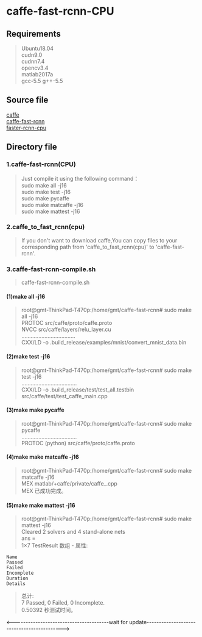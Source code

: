 caffe-fast-rcnn-CPU
=========
Requirements
---------
> Ubuntu18.04   
> cudn9.0  
> cudnn7.4  
> opencv3.4   
> matlab2017a   
> gcc-5.5
> g++-5.5

Source file
---------
[caffe](https://github.com/BVLC/caffe)  
[caffe-fast-rcnn](https://github.com/rbgirshick/caffe-fast-rcnn/tree/faster-rcnn-upstream-33f2445)  
[faster-rcnn-cpu](https://github.com/neuleaf/faster-rcnn-cpu)  

Directory file
---------
### 1.caffe-fast-rcnn(CPU)    
>Just compile it using the following command：    
>sudo make all -j16     
>sudo make test -j16    
>sudo make pycaffe     
>sudo make matcaffe -j16    
>sudo make mattest -j16    
### 2.caffe_to_fast_rcnn(cpu)     
>If you don't want to download caffe,You can copy files to your corresponding path from 'caffe_to_fast_rcnn(cpu)' to 'caffe-fast-rcnn'.      
### 3.caffe-fast-rcnn-compile.sh    
>caffe-fast-rcnn-compile.sh     
     
#### (1)make all -j16      
> root@gmt-ThinkPad-T470p:/home/gmt/caffe-fast-rcnn# sudo make all -j16     
> PROTOC src/caffe/proto/caffe.proto       
> NVCC src/caffe/layers/relu_layer.cu      
> ...................................        
> CXX/LD -o .build_release/examples/mnist/convert_mnist_data.bin       

#### (2)make test -j16         
> root@gmt-ThinkPad-T470p:/home/gmt/caffe-fast-rcnn# sudo make test -j16       
> ....................................          
> CXX/LD -o .build_release/test/test_all.testbin src/caffe/test/test_caffe_main.cpp    
    
#### (3)make make pycaffe      
> root@gmt-ThinkPad-T470p:/home/gmt/caffe-fast-rcnn# sudo make pycaffe    
> ....................................         
> PROTOC (python) src/caffe/proto/caffe.proto     

#### (4)make make matcaffe -j16      
> root@gmt-ThinkPad-T470p:/home/gmt/caffe-fast-rcnn# sudo make matcaffe -j16   
> MEX matlab/+caffe/private/caffe_.cpp   
> MEX 已成功完成。

#### (5)make make mattest -j16      
> root@gmt-ThinkPad-T470p:/home/gmt/caffe-fast-rcnn# sudo make mattest -j16      
> Cleared 2 solvers and 4 stand-alone nets           
> ans =      
> 1×7 TestResult 数组 - 属性:   
 
    Name     
    Passed     
    Failed   
    Incomplete   
    Duration   
    Details   
    
> 总计:    
>    7 Passed, 0 Failed, 0 Incomplete.    
>    0.50392 秒测试时间。     


<---------------------------------------wait for update------------------------------------------->      
  
